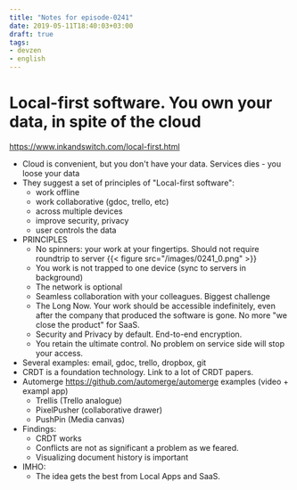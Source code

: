 ```yaml
---
title: "Notes for episode-0241"
date: 2019-05-11T18:40:03+03:00
draft: true
tags:
- devzen
- english
---
```


# Local-first software. You own your data, in spite of the cloud
https://www.inkandswitch.com/local-first.html

- Cloud is convenient, but you don't have your data. Services dies - you loose your data
- They suggest a set of principles of "Local-first software":
  - work offline
  - work collaborative (gdoc, trello, etc)
  - across multiple devices
  - improve security, privacy
  - user controls the data
- PRINCIPLES
  - No spinners: your work at your fingertips. Should not require roundtrip to server
  {{< figure src="/images/0241_0.png" >}}
  - You work is not trapped to one device (sync to servers in background)
  - The network is optional
  - Seamless collaboration with your colleagues. Biggest challenge
  - The Long Now. Your work should be accessible indefinitely, even after the company that produced the software is gone. No more "we close the product" for SaaS.
  - Security and Privacy by default. End-to-end encryption.
  - You retain the ultimate control. No problem on service side will stop your access.
- Several examples: email, gdoc, trello, dropbox, git 
- CRDT is a foundation technology. Link to a lot of CRDT papers.
- Automerge https://github.com/automerge/automerge examples (video + exampl app)
  - Trellis (Trello analogue)
  - PixelPusher (collaborative drawer)
  - PushPin (Media canvas)
- Findings:
  - CRDT works
  - Conflicts are not as significant a problem as we feared.
  - Visualizing document history is important
- IMHO:
  - The idea gets the best from Local Apps and SaaS.



